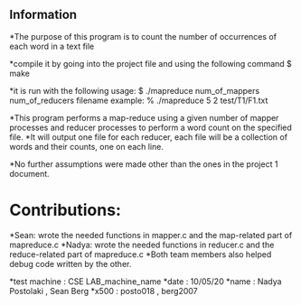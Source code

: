 ## Information
*The purpose of this program is to count the number of occurrences of each word in a text file

*compile it by going into the project file and using the following command
$ make

*it is run with the following usage:
$ ./mapreduce num_of_mappers num_of_reducers filename
example:
% ./mapreduce 5 2 test/T1/F1.txt

*This program performs a map-reduce using a given number of mapper processes and reducer processes to perform a word count on the specified file. 
*It will output one file for each reducer, each file will be a collection of words and their counts, one on each line.

*No further assumptions were made other than the ones in the project 1 document.

# Contributions:
*Sean: wrote the needed functions in mapper.c and the map-related part of mapreduce.c
*Nadya: wrote the needed functions in reducer.c and the reduce-related part of mapreduce.c
*Both team members also helped debug code written by the other.

*test machine : CSE LAB_machine_name
*date : 10/05/20
*name : Nadya Postolaki , Sean Berg
*x500 : posto018 , berg2007
